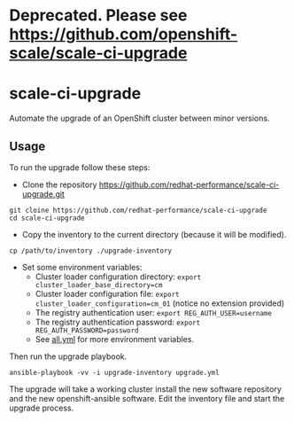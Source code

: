 # Deprecated. Please see https://github.com/openshift-scale/scale-ci-upgrade

# scale-ci-upgrade

Automate the upgrade of an OpenShift cluster between minor versions.

## Usage

To run the upgrade follow these steps:  

* Clone the repository https://github.com/redhat-performance/scale-ci-upgrade.git

```
git cloine https://github.com/redhat-performance/scale-ci-upgrade
cd scale-ci-upgrade
```

* Copy the inventory to the current directory (because it will be modified).

```
cp /path/to/inventory ./upgrade-inventory
```

* Set some environment variables:
  * Cluster loader configuration directory:  `export cluster_loader_base_directory=cm`
  * Cluster loader configuration file:  `export cluster_loader_configuration=cm_01` (notice no extension provided)
  * The registry authentication user:  `export REG_AUTH_USER=username`
  * The registry authentication password:  `export REG_AUTH_PASSWORD=password`
  * See [all.yml](group_vars/all.yml) for more environment variables.

Then run the upgrade playbook.

```
ansible-playbook -vv -i upgrade-inventory upgrade.yml
```

The upgrade will take a working cluster install the new software repository and
the new openshift-ansible software. Edit the inventory file and start the
upgrade process.
